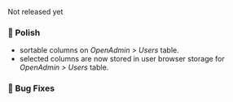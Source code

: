 Not released yet

### 💅 Polish
- sortable columns on *OpenAdmin > Users* table.
- selected columns are now stored in user browser storage for *OpenAdmin > Users* table.

### 🐛 Bug Fixes
